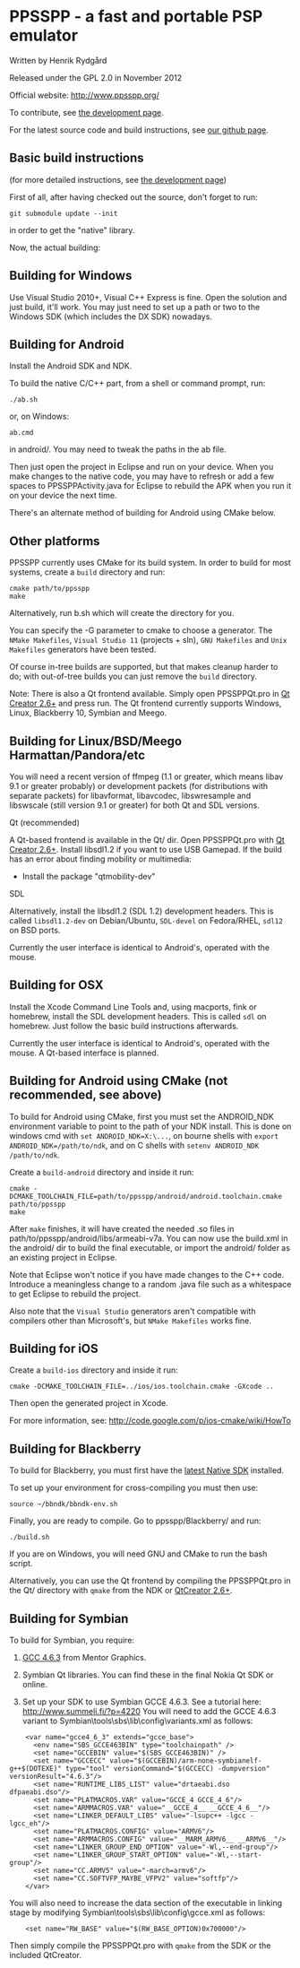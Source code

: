PPSSPP - a fast and portable PSP emulator
=========================================

Written by Henrik Rydgård

Released under the GPL 2.0 in November 2012

Official website:
http://www.ppsspp.org/

To contribute, see [the development page][ppsspp-devel].

For the latest source code and build instructions, see [our github page][ppsspp-repo].

Basic build instructions
------------------------

(for more detailed instructions, see [the development page][ppsspp-devel])

First of all, after having checked out the source, don't forget to
run:

    git submodule update --init
 
in order to get the "native" library.

Now, the actual building:

Building for Windows
---------------------

Use Visual Studio 2010+, Visual C++ Express is fine. Open the solution and just build,
it'll work. You may just need to set up a path or two to the Windows SDK (which includes the DX SDK)
nowadays.


Building for Android
--------------------

Install the Android SDK and NDK.

To build the native C/C++ part, from a shell or command prompt, run:

    ./ab.sh 

or, on Windows:

    ab.cmd 

in android/. You may need to tweak the paths in the ab file.

Then just open the project in Eclipse and run on your device. When you make changes to
the native code, you may have to refresh or add a few spaces to PPSSPPActivity.java for
Eclipse to rebuild the APK when you run it on your device the next time.

There's an alternate method of building for Android using CMake below.


Other platforms
---------------

PPSSPP currently uses CMake for its build system. In order
to build for most systems, create a `build` directory and
run:

    cmake path/to/ppsspp
    make

Alternatively, run b.sh which will create the directory for you.

You can specify the -G parameter to cmake to choose a generator.
The `NMake Makefiles`, `Visual Studio 11` (projects + sln),
`GNU Makefiles` and `Unix Makefiles` generators have been tested.

Of course in-tree builds are supported, but that makes cleanup
harder to do; with out-of-tree builds you can just remove the
`build` directory.

Note: There is also a Qt frontend available. Simply open
PPSSPPQt.pro in [Qt Creator 2.6+][qt-creator] and press run. The
Qt frontend currently supports Windows, Linux, Blackberry 10,
Symbian and Meego.

Building for Linux/BSD/Meego Harmattan/Pandora/etc
--------------------------

You will need a recent version of ffmpeg (1.1 or greater, which means libav 9.1 or greater probably) or development packets (for distributions with separate packets) for libavformat, libavcodec, libswresample and libswscale (still version 9.1 or greater) for both Qt and SDL versions.

Qt (recommended)

A Qt-based frontend is available in the Qt/ dir.
Open PPSSPPQt.pro with [Qt Creator 2.6+][qt-creator].
Install libsdl1.2 if you want to use USB Gamepad.
If the build has an error about finding mobility or multimedia:
- Install the package "qtmobility-dev"

SDL

Alternatively, install the libsdl1.2 (SDL 1.2) development headers. This is called `libsdl1.2-dev` on Debian/Ubuntu, `SDL-devel` on Fedora/RHEL,
`sdl12` on BSD ports.

Currently the user interface is identical to Android's, operated
with the mouse.

Building for OSX
----------------

Install the Xcode Command Line Tools and, using macports, fink or
homebrew, install the SDL development headers. This is called `sdl`
on homebrew. Just follow the basic build instructions afterwards.

Currently the user interface is identical to Android's, operated
with the mouse. A Qt-based interface is planned.

Building for Android using CMake (not recommended, see above)
-------------------------------------------------------------

To build for Android using CMake, first you must set the ANDROID\_NDK environment
variable to point to the path of your NDK install. This is done on
windows cmd with `set ANDROID_NDK=X:\...`, on bourne shells with
`export ANDROID_NDK=/path/to/ndk`, and on C shells with
`setenv ANDROID_NDK /path/to/ndk`.

Create a `build-android` directory and inside it run:

    cmake -DCMAKE_TOOLCHAIN_FILE=path/to/ppsspp/android/android.toolchain.cmake path/to/ppsspp
    make

After `make` finishes, it will have created the needed .so files in
path/to/ppsspp/android/libs/armeabi-v7a. You can now use the build.xml
in the android/ dir to build the final executable, or import the android/
folder as an existing project in Eclipse.

Note that Eclipse won't notice if you have made changes to the C++ code.
Introduce a meaningless change to a random .java file such as a whitespace
to get Eclipse to rebuild the project.

Also note that the `Visual Studio` generators aren't compatible with compilers
other than Microsoft's, but `NMake Makefiles` works fine.

Building for iOS
----------------

Create a `build-ios` directory and inside it run:

    cmake -DCMAKE_TOOLCHAIN_FILE=../ios/ios.toolchain.cmake -GXcode ..

Then open the generated project in Xcode.

For more information, see: http://code.google.com/p/ios-cmake/wiki/HowTo

Building for Blackberry
-----------------------

To build for Blackberry, you must first have the [latest Native SDK][blackberry-ndk] installed.

To set up your environment for cross-compiling you must then use:

    source ~/bbndk/bbndk-env.sh

Finally, you are ready to compile. Go to ppsspp/Blackberry/ and run:

    ./build.sh

If you are on Windows, you will need GNU and CMake to run the bash script.

Alternatively, you can use the Qt frontend by compiling the PPSSPPQt.pro in
the Qt/ directory with `qmake` from the NDK or [QtCreator 2.6+][qt-creator].

Building for Symbian
--------------------

To build for Symbian, you require:

1) [GCC 4.6.3][symbian-gcc] from Mentor Graphics.

2) Symbian Qt libraries. You can find these in the final Nokia Qt SDK or online.

3) Set up your SDK to use Symbian GCCE 4.6.3. See a tutorial here: http://www.summeli.fi/?p=4220
You will need to add the GCCE 4.6.3 variant to Symbian\tools\sbs\lib\config\variants.xml as follows:

```
    <var name="gcce4_6_3" extends="gcce_base">
      <env name="SBS_GCCE463BIN" type="toolchainpath" />
      <set name="GCCEBIN" value="$(SBS_GCCE463BIN)" />
      <set name="GCCECC" value="$(GCCEBIN)/arm-none-symbianelf-g++$(DOTEXE)" type="tool" versionCommand="$(GCCECC) -dumpversion" versionResult="4.6.3"/>
      <set name="RUNTIME_LIBS_LIST" value="drtaeabi.dso dfpaeabi.dso"/>
      <set name="PLATMACROS.VAR" value="GCCE_4 GCCE_4_6"/>
      <set name="ARMMACROS.VAR" value="__GCCE_4__ __GCCE_4_6__"/>
      <set name="LINKER_DEFAULT_LIBS" value="-lsupc++ -lgcc -lgcc_eh"/>
      <set name="PLATMACROS.CONFIG" value="ARMV6"/>
      <set name="ARMMACROS.CONFIG" value="__MARM_ARMV6__ __ARMV6__"/>
      <set name="LINKER_GROUP_END_OPTION" value="-Wl,--end-group"/>
      <set name="LINKER_GROUP_START_OPTION" value="-Wl,--start-group"/>
      <set name="CC.ARMV5" value="-march=armv6"/>
      <set name="CC.SOFTVFP_MAYBE_VFPV2" value="softfp"/>
    </var>
```

You will also need to increase the data section of the executable in linking stage by modifying Symbian\tools\sbs\lib\config\gcce.xml as follows:

```
    <set name="RW_BASE" value="$(RW_BASE_OPTION)0x700000"/>
```

Then simply compile the PPSSPPQt.pro with `qmake` from the SDK or the included QtCreator.


[ppsspp-repo]: <https://github.com/hrydgard/ppsspp>
    "https://github.com/hrydgard/ppsspp"
[ppsspp-devel]: <http://www.ppsspp.org/development.html>
    "http://www.ppsspp.org/development.html"
[qt-creator]: <http://qt-project.org/downloads>
    "http://qt-project.org/downloads"
[blackberry-ndk]: <http://developer.blackberry.com/native>
    "http://developer.blackberry.com/native"
[symbian-gcc]: <http://www.mentor.com/embedded-software/sourcery-tools/sourcery-codebench/editions/lite-edition/>
    "http://www.mentor.com/embedded-software/sourcery-tools/sourcery-codebench/editions/lite-edition/"

